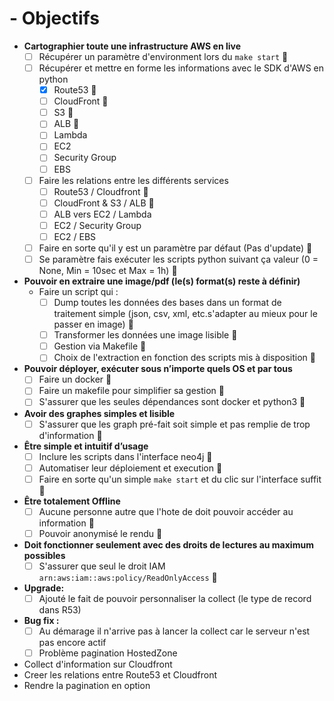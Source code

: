 # - Objectifs

-	**Cartographier toute une infrastructure AWS en live**
    - [ ] Récupérer un paramètre d'environment lors du `make start` :calendar:
    - [ ] Récupérer et mettre en forme les informations avec le SDK d'AWS en python
      - [x] Route53 :calendar:
      - [ ] CloudFront :calendar:
      - [ ] S3 :calendar:
      - [ ] ALB :calendar:
      - [ ] Lambda
      - [ ] EC2
      - [ ] Security Group
      - [ ] EBS
    - [ ] Faire les relations entre les différents services
      - [ ] Route53 / Cloudfront :calendar:
      - [ ] CloudFront & S3 / ALB :calendar:
      - [ ] ALB vers EC2 / Lambda
      - [ ] EC2 / Security Group
      - [ ] EC2 / EBS
    - [ ] Faire en sorte qu'il y est un paramètre par défaut (Pas d'update) :calendar:
    - [ ] Se paramètre fais exécuter les scripts python suivant ça valeur (0 = None, Min = 10sec et Max = 1h) :calendar:
-	**Pouvoir en extraire une image/pdf (le(s) format(s) reste à définir)**
    - Faire un script qui :
      - [ ] Dump toutes les données des bases dans un format de traitement simple (json, csv, xml, etc.s'adapter au mieux pour le passer en image) :calendar:
      - [ ] Transformer les données une image lisible :calendar:
      - [ ] Gestion via Makefile :calendar:
      - [ ] Choix de l'extraction en fonction des scripts mis à disposition :calendar:
-	**Pouvoir déployer, exécuter sous n’importe quels OS et par tous**
    - [ ] Faire un docker :calendar: 
    - [ ] Faire un makefile pour simplifier sa gestion :calendar: 
    - [ ] S'assurer que les seules dépendances sont docker et python3 :calendar:
-	**Avoir des graphes simples et lisible**
    - [ ] S'assurer que les graph pré-fait soit simple et pas remplie de trop d'information :calendar:
-	**Être simple et intuitif d’usage**
    - [ ] Inclure les scripts dans l'interface neo4j :calendar:
    - [ ] Automatiser leur déploiement et execution :calendar:
    - [ ] Faire en sorte qu'un simple `make start` et du clic sur l'interface suffit :calendar:
-	**Être totalement Offline**
    -  [ ] Aucune personne autre que l'hote de doit pouvoir accéder au information :calendar:
    -  [ ] Pouvoir anonymisé le rendu :calendar: 
-	**Doit fonctionner seulement avec des droits de lectures au maximum possibles**
    -  [ ] S'assurer que seul le droit IAM `arn:aws:iam::aws:policy/ReadOnlyAccess` :calendar:
- **Upgrade:**
  - [ ] Ajouté le fait de pouvoir personnaliser la collect (le type de record dans R53)
- **Bug fix :**
  - [ ] Au démarage il n'arrive pas à lancer la collect car le serveur n'est pas encore actif
  - [ ] Problème pagination HostedZone

- Collect d'information sur Cloudfront
- Creer les relations entre Route53 et Cloudfront
- Rendre la pagination en option